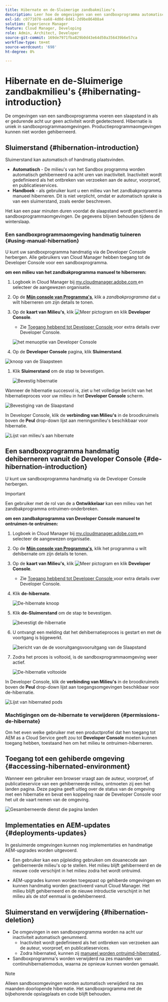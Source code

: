 ```yaml
---
title: Hibernate en de-Sluimerige zandbakmilieu's
description: Leer hoe de omgevingen van een sandboxprogramma automatisch overschakelen op een hibernatiemodus en hoe u deze kunt dehiberneren.
exl-id: c0771078-ea68-4d0d-8d41-2d9be86408a4
solution: Experience Manager
feature: Cloud Manager, Developing
role: Admin, Architect, Developer
source-git-commit: 169de7971fba829b0d43e64d50a356439b6e57ca
workflow-type: tm+mt
source-wordcount: '698'
ht-degree: 0%

---
```



# Hibernate en de-Sluimerige zandbakmilieu&#39;s {#hibernating-introduction}

De omgevingen van een sandboxprogramma voeren een slaapstand in als er gedurende acht uur geen activiteit wordt gedetecteerd. Hibernatie is uniek in sandboxprogrammaomgevingen. Productieprogrammaomgevingen kunnen niet worden gehiberneerd.

## Sluimerstand {#hibernation-introduction}

Sluimerstand kan automatisch of handmatig plaatsvinden.

* **Automatisch** - De milieu&#39;s van het Sandbox programma worden automatisch gehiberneerd na acht uren van inactiviteit. Inactiviteit wordt gedefinieerd als het ontbreken van verzoeken aan de auteur, voorproef, en publicatieservices.
* **Handboek** - als gebruiker kunt u een milieu van het zandbakprogramma manueel hiberneren. Dit is niet verplicht, omdat er automatisch sprake is van een sluimerstand, zoals eerder beschreven.

Het kan een paar minuten duren voordat de slaapstand wordt geactiveerd in sandboxprogrammaomgevingen. De gegevens blijven behouden tijdens de winterslaap.

### Een sandboxprogrammaomgeving handmatig tuineren {#using-manual-hibernation}

U kunt uw sandboxprogramma handmatig via de Developer Console herbergen. Alle gebruikers van Cloud Manager hebben toegang tot de Developer Console voor een sandboxprogramma.

**om een milieu van het zandbakprogramma manueel te hiberneren:**

1. Logboek in Cloud Manager bij [ my.cloudmanager.adobe.com ](https://my.cloudmanager.adobe.com/) en selecteer de aangewezen organisatie.

1. Op de **[Mijn console van Programma&#39;s](/help/implementing/cloud-manager/navigation.md#my-programs)**, klik a *zandbakprogramma* dat u wilt hiberneren om zijn details te tonen.

1. Op de **kaart van Milieu&#39;s**, klik ![ Meer pictogram ](https://spectrum.adobe.com/static/icons/workflow_18/Smock_More_18_N.svg) en klik **Developer Console**.

   * Zie [ Toegang hebbend tot Developer Console ](/help/implementing/cloud-manager/manage-environments.md#accessing-developer-console) voor extra details over Developer Console.

   ![ het menuoptie van Developer Console ](/help/implementing/cloud-manager/assets/developer-console-menu-option.png)

1. Op de **Developer Console** pagina, klik **Sluimerstand**.

<!-- UPDATE THESE SCREENSHOTS WHEN NEW AEM DEVELOPER CONSOLE UI IS RELEASED. AS OF OCTOBER 14, 2024, NEW UI IS STILL IN PRIVATE BETA -->

![ knoop van de Slaapsteen ](assets/hibernate-1.png)

1. Klik **Sluimerstand** om de stap te bevestigen.

   ![ Bevestig hibernatie ](assets/hibernate-2.png)

Wanneer de hibernatie succesvol is, ziet u het volledige bericht van het hibernatieproces voor uw milieu in het **Developer Console** scherm.

![ Bevestiging van de Slaapstand ](assets/hibernate-4.png)

In Developer Console, klik de **verbinding van Milieu&#39;s** in de broodkruimels boven de **Peul** drop-down lijst aan meningsmilieu&#39;s beschikbaar voor hibernatie.

![ Lijst van milieu&#39;s aan hibernate ](assets/hibernate-1b.png)

## Een sandboxprogramma handmatig dehiberneren vanuit de Developer Console {#de-hibernation-introduction}

U kunt uw sandboxprogramma handmatig via de Developer Console herbergen.

>[!IMPORTANT]
>
>Een gebruiker met de rol van de a **Ontwikkelaar** kan een milieu van het zandbakprogramma ontruimen-onderbreken.

**om een zandbakprogramma van Developer Console manueel te ontruimen-te ontruimen:**

1. Logboek in Cloud Manager bij [ my.cloudmanager.adobe.com ](https://my.cloudmanager.adobe.com/) en selecteer de aangewezen organisatie.

1. Op de **[Mijn console van Programma&#39;s](/help/implementing/cloud-manager/navigation.md#my-programs)**, klik het programma u wilt dehibernate om zijn details te tonen.

1. Op de **kaart van Milieu&#39;s**, klik ![ Meer pictogram ](https://spectrum.adobe.com/static/icons/workflow_18/Smock_More_18_N.svg) en klik **Developer Console**.

   * Zie [ Toegang hebbend tot Developer Console ](/help/implementing/cloud-manager/manage-environments.md#accessing-developer-console) voor extra details over Developer Console.

1. Klik **de-hibernate**.

   ![ De-hibernate knoop ](assets/de-hibernation-img1.png)

1. Klik **de-Sluimerstand** om de stap te bevestigen.

   ![ bevestigt de-hibernatie ](assets/de-hibernation-img2.png)

1. U ontvangt een melding dat het dehibernatieproces is gestart en met de voortgang is bijgewerkt.

   ![ bericht van de de vooruitgangsvooruitgang van de Slaapstand ](assets/de-hibernation-img3.png)

1. Zodra het proces is voltooid, is de sandboxprogrammaomgeving weer actief.

   ![ De-hibernatie voltooide ](assets/de-hibernation-img4.png)

In Developer Console, klik de **verbinding van Milieu&#39;s** in de broodkruimels boven de **Peul** drop-down lijst aan toegangsomgevingen beschikbaar voor de-hibernatie.

![ Lijst van hibernated pods ](assets/de-hibernate-1b.png)

### Machtigingen om de-hibernate te verwijderen {#permissions-de-hibernate}

Om het even welke gebruiker met een productprofiel dat hen toegang tot AEM as a Cloud Service geeft zou tot **Developer Console** moeten kunnen toegang hebben, toestaand hen om het milieu te ontruimen-hiberneren.

## Toegang tot een gehiberde omgeving {#accessing-hibernated-environment}

Wanneer een gebruiker een browser vraagt aan de auteur, voorproef, of publicatieservice van een gehiberneerde milieu, ontmoeten zij een het landen pagina. Deze pagina geeft uitleg over de status van de omgeving met een hibernatie en bevat een koppeling naar de Developer Console voor het uit de vaart nemen van de omgeving.

![ Gesamberneerde dienst die pagina ](assets/de-hibernation-img5.png) landen

## Implementaties en AEM-updates {#deployments-updates}

In gesluimerde omgevingen kunnen nog implementaties en handmatige AEM-upgrades worden uitgevoerd.

* Een gebruiker kan een pijpleiding gebruiken om douanecode aan gehiberneerde milieu&#39;s op te stellen. Het milieu blijft gehiberneerd en de nieuwe code verschijnt in het milieu zodra het wordt ontruimd.

* AEM-upgrades kunnen worden toegepast op gehiberde omgevingen en kunnen handmatig worden geactiveerd vanuit Cloud Manager. Het milieu blijft gehiberneerd en de nieuwe introductie verschijnt in het milieu als de stof eenmaal is gedehiberneerd.

## Sluimerstand en verwijdering {#hibernation-deletion}

* De omgevingen in een sandboxprogramma worden na acht uur inactiviteit automatisch genummerd.
   * Inactiviteit wordt gedefinieerd als het ontbreken van verzoeken aan de auteur, voorproef, en publicatieservices.
   * Zodra hibernated, kunnen zij [ manueel worden ontruimd-hibernated ](#de-hibernation-introduction).
* Sandboxprogramma&#39;s worden verwijderd na zes maanden van continuhibernatiemodus, waarna ze opnieuw kunnen worden gemaakt.

>[!NOTE]
>
>Alleen sandboxomgevingen worden automatisch verwijderd na zes maanden doorlopende hibernatie. Het sandboxprogramma met de bijbehorende opslagplaats en code blijft behouden.

